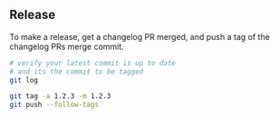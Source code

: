 ## Release

To make a release, get a changelog PR merged, and push a tag of the changelog
PRs merge commit.

```bash
# verify your latest commit is up to date
# and its the commit to be tagged
git log

git tag -a 1.2.3 -m 1.2.3
git push --follow-tags
```
